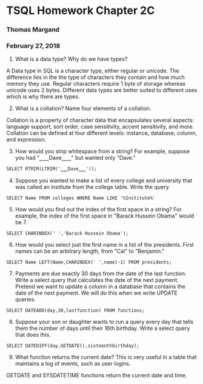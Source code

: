# TSQL Homework Chapter 2C
### Thomas Margand
### February 27, 2018


1. What is a data type? Why do we have types?

A Data type in SQL is a character type, either regular or unicode.  The difference lies in the the type of characters they contain and how much memory they use.  Regular characters require 1 byte of storage whereas unicode uses 2 bytes.  Different data types are better suited to different uses which is why there are types.

2. What is a collation? Name four elements of a collation.

Collation is a property of character data that encapsulates several aspects: language support, sort order, case sensitivity, accent sensitivity, and more.  Collation can be defined at four different levels: instance, database, column, and expression.

3. How would you strip whitespace from a string? For example, suppose you had "˽˽˽˽Dave˽˽˽˽" but wanted only "Dave."

`SELECT RTRIM(LTRIM('˽˽˽˽Dave˽˽˽˽'));`

4. Suppose you wanted to make a list of every college and university that was called an institute from the college table. Write the query.

`SELECT Name FROM colleges WHERE Name LIKE '%Institute%'`

5. How would you find out the index of the first space in a string? For example, the index of the first space in "Barack Hussein Obama" would be 7.

`SELECT CHARINDEX(' ','Barack Hussein Obama');`

6. How would you select just the first name in a list of the presidents. First names can be an arbitrary length, from "Cal" to "Benjamin."

`SELECT Name LEFT(Name,CHARINDEX(' ',name)-1) FROM presidents;`

7. Payments are due exactly 30 days from the date of the last function. Write a select query that calculates the date of the next payment. Pretend we want to update a column in a database that contains the date of the next payment. We will do this when we write UPDATE queries.

`SELECT DATEADD(day,30,lastfunction) FROM functions;`

8. Suppose your son or daughter wants to run a query every day that tells them the number of days until their 16th birthday. Write a select query that does this.

`SELECT DATEDIFF(day,GETDATE(),sixteenthbirthday);`

9. What function returns the current date? This is very useful in a table that maintains a log of events, such as user logins.

GETDATE and SYSDATETIME functions return the current date and time.
